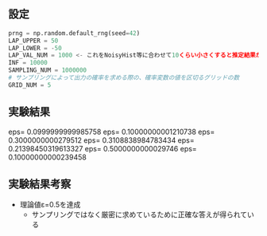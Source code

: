 ## 設定
```python
prng = np.random.default_rng(seed=42)
LAP_UPPER = 50
LAP_LOWER = -50
LAP_VAL_NUM = 1000 <- これをNoisyHist等に合わせて10くらい小さくすると推定結果が大きくなってしまう
INF = 10000
SAMPLING_NUM = 1000000
# サンプリングによって出力の確率を求める際の、確率変数の値を区切るグリッドの数
GRID_NUM = 5
```

## 実験結果
eps= 0.0999999999985758
eps= 0.10000000001210738
eps= 0.3000000000279512
eps= 0.3108838984783434
eps= 0.21398450319613327
eps= 0.5000000000029746
eps= 0.10000000000239458

## 実験結果考察
- 理論値ε=0.5を達成
    - サンプリングではなく厳密に求めているために正確な答えが得られている

